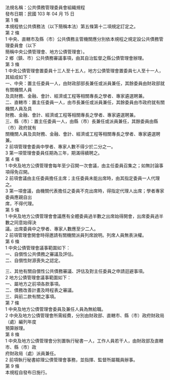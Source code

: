 法規名稱：公共債務管理委員會組織規程  
發布日期：民國 103 年 04 月 15 日  
第 1 條  
本規程依公共債務法（以下簡稱本法）第五條第十二項規定訂定之。  
第 2 條  
1 中央、直轄市及縣（市）公共債務主管機關應分別依本規程之規定設公共債務管理委員會（以下  
簡稱中央公債管理會、地方公債管理會）。  
2 鄉（鎮、市）公共債務審議事項，由其自治監督之縣公債管理會辦理。  
第 3 條  
1 中央公債管理會置委員十三人至十五人，地方公債管理會置委員七人至十一人，其組成如下：  
一、中央：置主任委員一人，由財政部部長兼任或派員兼任，其餘委員由財政部就有關機關人員  
及具財務、金融、會計、經濟或工程等相關專長之學者、專家遴選聘兼。  
二、直轄市：置主任委員一人，由市長兼任或派員兼任，其餘委員由市政府就有關機關人員及具  
財務、金融、會計、經濟或工程等相關專長之學者、專家遴選聘兼。  
三、縣（市）：置主任委員一人，由縣（市）長兼任或派員兼任，其餘委員由縣（市）政府就有  
關機關人員及具財務、金融、會計、經濟或工程等相關專長之學者、專家遴選聘兼。  
2 前項管理會委員中學者、專家人數不得少於二分之一。  
3 第一項管理會委員任期為三年，期滿得續聘之。  
第 4 條  
1 中央及地方公債管理會每年至少召開一次會議，由主任委員召集之；如無討論事項得免召開。  
2 前項會議由主任委員擔任主席；主任委員未能出席時，由其指定委員一人代理之。  
3 第一項會議，由機關代表擔任之委員不克出席時，得指定代理人出席；學者專家委員應親自出  
席，不得代理。  
第 5 條  
1 中央及地方公債管理會會議應有全體委員過半數之出席始得開會，出席委員過半數之同意始得決  
議。出席委員中之學者、專家人數應至少二人。  
2 前項管理會開會時得邀請有關機關派員列席說明。列席人員無表決權。  
第 6 條  
1 中央公債管理會議事範圍如下：  
一、自償性公共債務之審議及評估。  
二、自償性財源喪失之認定。  


三、其他有關自償性公共債務審議、評估及對主任委員之申請迴避事項。  
2 地方公債管理會議事範圍如下：  
一、屬地方之前項各款事項。  
二、債務改善計畫及時程表之審議。  
三、與前二款有關之事項。  
第 7 條  
1 中央及地方公債管理會委員及兼任人員為無給職。  
2 中央及地方公債管理會所需經費，分別由財政部、直轄市、縣（市）政府財政局（處）編列年度  
預算辦理。  
第 8 條  
1 中央及地方公債管理會分別置執行秘書一人，工作人員若干人，由財政部及直轄市、縣（市）政  
府財政局（處）派員兼任。  
2 前項執行秘書綜理公債管理會事務，並指揮、監督所屬職員辦事。  
第 9 條  
本規程自發布日施行。  


